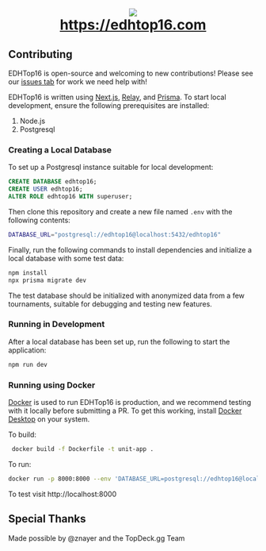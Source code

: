 <h1 align="center">
  <img src="https://github.com/EDH-Top-16/edhtop16/blob/main/public/icon.png">
  <br>
  <a href="https://edhtop16.com">https://edhtop16.com</a>
</h1>

## Contributing

EDHTop16 is open-source and welcoming to new contributions! Please see our
[issues tab](https://github.com/EDH-Top-16/edhtop16/issues) for work we need
help with!

EDHTop16 is written using [Next.js](https://nextjs.org/),
[Relay](https://relay.dev/), and [Prisma](https://www.prisma.io/). To start
local development, ensure the following prerequisites are installed:

1. Node.js
2. Postgresql

### Creating a Local Database

To set up a Postgresql instance suitable for local development:

```sql
CREATE DATABASE edhtop16;
CREATE USER edhtop16;
ALTER ROLE edhtop16 WITH superuser;
```

Then clone this repository and create a new file named `.env` with the following
contents:

```sh
DATABASE_URL="postgresql://edhtop16@localhost:5432/edhtop16"
```

Finally, run the following commands to install dependencies and initialize a
local database with some test data:

```sh
npm install
npx prisma migrate dev
```

The test database should be initialized with anonymized data from a few
tournaments, suitable for debugging and testing new features.

### Running in Development

After a local database has been set up, run the following to start the
application:

```sh
npm run dev
```

### Running using Docker

[Docker](https://www.docker.com/) is used to run EDHTop16 is production, and we
recommend testing with it locally before submitting a PR. To get this working,
install [Docker Desktop](https://www.docker.com/products/docker-desktop/) on
your system.

To build:

```sh
 docker build -f Dockerfile -t unit-app .
```

To run:

```sh
docker run -p 8000:8000 --env 'DATABASE_URL=postgresql://edhtop16@localhost:5432/edhtop16' --env 'TOPDECK_GG_API_KEY=<your topdeck api key>
```

To test visit http://localhost:8000

## Special Thanks

Made possible by @znayer and the TopDeck.gg Team
